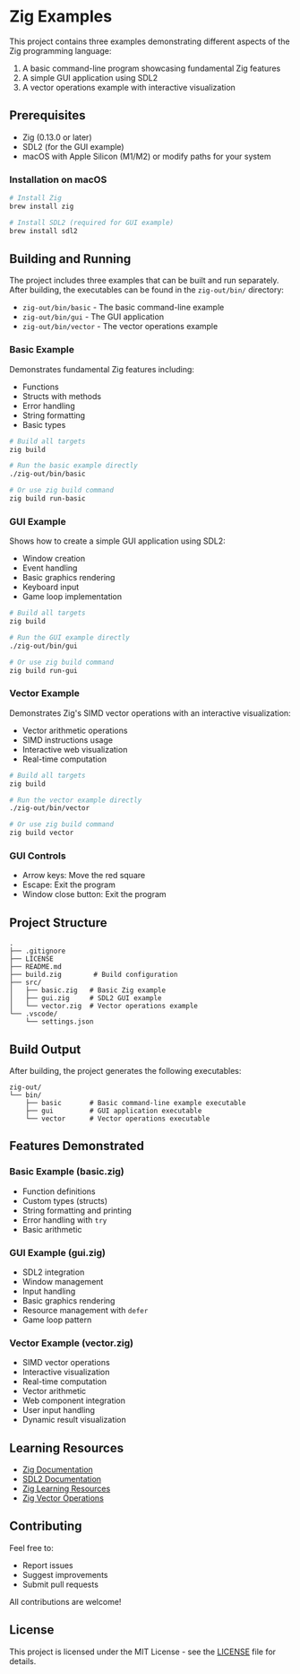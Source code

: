 # Zig Examples

This project contains three examples demonstrating different aspects of the Zig programming language:

1. A basic command-line program showcasing fundamental Zig features
2. A simple GUI application using SDL2
3. A vector operations example with interactive visualization

## Prerequisites

- Zig (0.13.0 or later)
- SDL2 (for the GUI example)
- macOS with Apple Silicon (M1/M2) or modify paths for your system

### Installation on macOS

```bash
# Install Zig
brew install zig

# Install SDL2 (required for GUI example)
brew install sdl2
```

## Building and Running

The project includes three examples that can be built and run separately. After building, the executables can be found in the `zig-out/bin/` directory:

- `zig-out/bin/basic` - The basic command-line example
- `zig-out/bin/gui` - The GUI application
- `zig-out/bin/vector` - The vector operations example

### Basic Example

Demonstrates fundamental Zig features including:

- Functions
- Structs with methods
- Error handling
- String formatting
- Basic types

```bash
# Build all targets
zig build

# Run the basic example directly
./zig-out/bin/basic

# Or use zig build command
zig build run-basic
```

### GUI Example

Shows how to create a simple GUI application using SDL2:

- Window creation
- Event handling
- Basic graphics rendering
- Keyboard input
- Game loop implementation

```bash
# Build all targets
zig build

# Run the GUI example directly
./zig-out/bin/gui

# Or use zig build command
zig build run-gui
```

### Vector Example

Demonstrates Zig's SIMD vector operations with an interactive visualization:

- Vector arithmetic operations
- SIMD instructions usage
- Interactive web visualization
- Real-time computation

```bash
# Build all targets
zig build

# Run the vector example directly
./zig-out/bin/vector

# Or use zig build command
zig build vector
```

### GUI Controls

- Arrow keys: Move the red square
- Escape: Exit the program
- Window close button: Exit the program

## Project Structure

```t
.
├── .gitignore
├── LICENSE
├── README.md
├── build.zig        # Build configuration
├── src/
│   ├── basic.zig   # Basic Zig example
│   ├── gui.zig     # SDL2 GUI example
│   └── vector.zig  # Vector operations example
└── .vscode/
    └── settings.json
```

## Build Output

After building, the project generates the following executables:

```t
zig-out/
└── bin/
    ├── basic       # Basic command-line example executable 
    ├── gui         # GUI application executable
    └── vector      # Vector operations executable
```

## Features Demonstrated

### Basic Example (basic.zig)

- Function definitions
- Custom types (structs)
- String formatting and printing
- Error handling with `try`
- Basic arithmetic

### GUI Example (gui.zig)

- SDL2 integration
- Window management
- Input handling
- Basic graphics rendering
- Resource management with `defer`
- Game loop pattern

### Vector Example (vector.zig)

- SIMD vector operations
- Interactive visualization
- Real-time computation
- Vector arithmetic
- Web component integration
- User input handling
- Dynamic result visualization

## Learning Resources

- [Zig Documentation](https://ziglang.org/documentation/master/)
- [SDL2 Documentation](https://wiki.libsdl.org/wiki/index)
- [Zig Learning Resources](https://github.com/zigenv/awesome-zig)
- [Zig Vector Operations](https://ziglang.org/documentation/master/#Vectors)

## Contributing

Feel free to:

- Report issues
- Suggest improvements
- Submit pull requests

All contributions are welcome!

## License

This project is licensed under the MIT License - see the [LICENSE](LICENSE) file for details.
